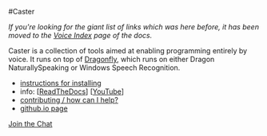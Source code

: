 #Caster

*If you're looking for the giant list of links which was here before, it has been moved to the [Voice Index](http://caster.readthedocs.org/en/latest/caster/doc/readthedocs/Voice%20Index/) page of the docs.*

Caster is a collection of tools aimed at enabling programming entirely by voice. It runs on top of [Dragonfly](https://github.com/t4ngo/dragonfly), which runs on either Dragon NaturallySpeaking or Windows Speech Recognition.

* [instructions for installing](https://github.com/synkarius/caster/blob/master/caster/doc/Installation.md)
* info: [[ReadTheDocs](http://caster.readthedocs.org/en/latest/README/)] [[YouTube](https://www.youtube.com/channel/UC2qZzmCj_5ZKkTa3i9X1LCg)]
* [contributing / how can I help?](https://github.com/synkarius/caster/blob/master/caster/doc/CONTRIBUTING.md)
* [github.io page](http://synkarius.github.io/caster/)

[Join the Chat](https://gitter.im/synkarius/caster)
